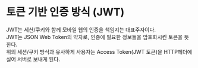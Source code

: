 # 토큰 기반 인증 방식 (JWT)

JWT는 세션/쿠키와 함께 모바일 웹의 인증을 책임지는 대표주자이다.<br>
JWT는 JSON Web Token의 약자로, 인증에 필요한 정보들을 암호화시킨 토큰을 뜻한다.<br>
위의 세션/쿠키 방식과 유사하게 사용자는 Access Token(JWT 토큰)을 HTTP헤더에 실어 서버로 보내게 된다.
